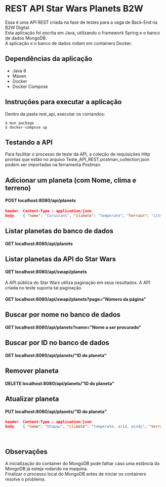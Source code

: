 # REST API Star Wars Planets B2W

Essa é uma API REST criada na fase de testes para a vaga de Back-End na B2W Digital.  
Esta aplicação foi escrita em Java, utilizando o framework Spring e o banco de dados MongoDB.  
A aplicação e o banco de dados rodam em containers Docker.

## Dependências da aplicação

- Java 8
- Maven
- Docker
- Docker Compose

## Instruções para executar a aplicação

Dentro da pasta rest_api, executar os comandos:

```shell
$ mvn package
$ docker-compose up
```

## Testando a API

Para facilitar o processo de teste da API, a coleção de requisições Http prontas que estão no arquivo Teste_API_REST.postman_collection.json podem ser importadas na ferramenta Postman.

## Adicionar um planeta (com Nome, clima e terreno)

#### POST localhost:8080/api/planets
```json
header  Content-Type : application/json
body    { "name": "Coruscant", "climate": "temperate", "terrain": "cityscape, mountains" }
```

## Listar planetas do banco de dados

#### GET localhost:8080/api/planets

## Listar planetas da API do Star Wars

#### GET localhost:8080/api/swapi/planets

A API pública do Star Wars utiliza paginação em seus resultados. A API criada no teste suporta tal paginação.

#### GET localhost:8080/api/swapi/planets?page="Número da página"

## Buscar por nome no banco de dados

#### GET localhost:8080/api/planets?name="Nome a ser procurado"

## Buscar por ID no banco de dados

#### GET localhost:8080/api/planets/"ID do planeta"

## Remover planeta

#### DELETE localhost:8080/api/planets/"ID do planeta"

## Atualizar planeta

#### PUT localhost:8080/api/planets/"ID do planeta"

```json
header  Content-Type : application/json
body    { "name": "Utapau", "climate": "temperate, arid, windy", "terrain": "scrublands, savanna, canyons, sinkholes",	"appears": 1 }
```

<br>

## Observações

A inicialização do container do MongoDB pode falhar caso uma estância do MongoDB já esteja rodando na maquina.  
Finalizar o processo local do MongoDB antes de iniciar os containers resolve o problema.
